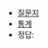 - [질문지](https://docs.google.com/forms/d/e/1FAIpQLSfMAGDSyCilb7xLc7ggvgMIke7zsNaTRg9vNOn951I92uIY1g/viewform)
- [통계](https://docs.google.com/forms/d/1HfSI3JztDhvm_T2h4E4fY2OZdhDz6dIYAaL9uiWnuy0/viewanalytics)
- 정답: 

